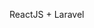 ReactJS + Laravel
<!--
## Test Case
- [Test Case Project](https://drive.google.com/drive/folders/1lxDZYYkJDKztU_cp8p-3eHhwJhqzWNAx?usp=sharing)
-->
